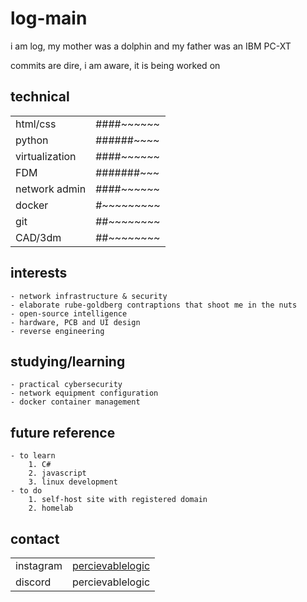 # log-main
  
  i am log, my mother was a dolphin and my father was an IBM PC-XT  
    
  commits are dire, i am aware, it is being worked on
## technical
|                   |              |
|-------------------|--------------|
|    html/css       |  ####~~~~~~  |
|    python         |  ######~~~~  |
|    virtualization |  ####~~~~~~  |
|    FDM            |  #######~~~  |
|    network admin  |  ####~~~~~~  |
|    docker         |  #~~~~~~~~~  |
|    git            |  ##~~~~~~~~  |
|    CAD/3dm        |  ##~~~~~~~~  |
## interests  
    - network infrastructure & security
    - elaborate rube-goldberg contraptions that shoot me in the nuts
    - open-source intelligence
    - hardware, PCB and UI design
    - reverse engineering
## studying/learning  
    - practical cybersecurity
    - network equipment configuration
    - docker container management
## future reference
    - to learn  
        1. C#
        2. javascript
        3. linux development
    - to do
        1. self-host site with registered domain
        2. homelab
## contact
|            |                                                                 |
|------------|-----------------------------------------------------------------|
|  instagram | [percievablelogic](https://www.instagram.com/percievablelogic)  |
|  discord   | percievablelogic                                                |
